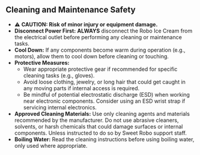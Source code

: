 ## Cleaning and Maintenance Safety

* ⚠️ **CAUTION: Risk of minor injury or equipment damage.**
* **Disconnect Power First:** **ALWAYS** disconnect the Robo Ice Cream from the electrical outlet before performing any cleaning or maintenance tasks.
* **Cool Down:** If any components become warm during operation (e.g., motors), allow them to cool down before cleaning or touching.
* **Protective Measures:**
    * Wear appropriate protective gear if recommended for specific cleaning tasks (e.g., gloves).
    * Avoid loose clothing, jewelry, or long hair that could get caught in any moving parts if internal access is required.
    * Be mindful of potential electrostatic discharge (ESD) when working near electronic components. Consider using an ESD wrist strap if servicing internal electronics.
* **Approved Cleaning Materials:** Use only cleaning agents and materials recommended by the manufacturer. Do not use abrasive cleaners, solvents, or harsh chemicals that could damage surfaces or internal components. Unless instructed to do so by Sweet Robo support staff.
* **Boiling Water:** Read the cleaning instructions before using boiling water, only used where appropriate.